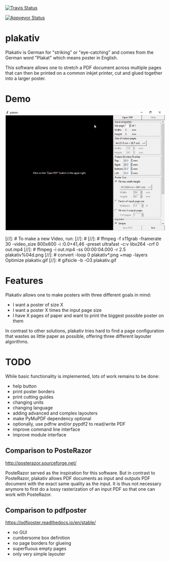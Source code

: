 [![Travis Status](https://travis-ci.org/josch/plakativ.svg?branch=master)](https://travis-ci.org/josch/plakativ)

[![Appveyor Status](https://ci.appveyor.com/api/projects/status/32r7s2skrgm9ubva/branch/master?svg=true)](https://ci.appveyor.com/project/josch/plakativ/branch/master)

plakativ
========

Plakativ is German for "striking" or "eye-catching" and comes from the German
word "Plakat" which means poster in English.

This software allows one to stretch a PDF document across multiple pages that
can then be printed on a common inkjet printer, cut and glued together into a
larger poster.

Demo
====

![](demo.gif)

[//]: # To make a new Video, run:
[//]: #
[//]: # ffmpeg -f x11grab -framerate 30 -video_size 800x600 -i :0.0+41,46 -preset ultrafast -c:v libx264 -crf 0 out.mp4
[//]: # ffmpeg -i out.mp4 -ss 00:00:04.000 -r 2.5 plakativ%04d.png
[//]: # convert -loop 0 plakativ*.png +map -layers Optimize plakativ.gif
[//]: # gifsicle -b -O3 plakativ.gif

Features
========

Plakativ allows one to make posters with three different goals in mind:

 - I want a poster of size X
 - I want a poster X times the input page size
 - I have X pages of paper and want to print the biggest possible poster on them

In contrast to other solutions, plakativ tries hard to find a page
configuration that wastes as little paper as possible, offering three different
layouter algorithms.

TODO
====

While basic functionality is implemented, lots of work remains to be done:

 - help button
 - print poster borders
 - print cutting guides
 - changing units
 - changing language
 - adding advanced and complex layouters
 - make PyMuPDF dependency optional
 - optionally, use pdfrw and/or pypdf2 to read/write PDF
 - improve command line interface
 - improve module interface

Comparison to PosteRazor
------------------------

http://posterazor.sourceforge.net/

PosteRazor served as the inspiration for this software. But in contrast to
PosteRazor, plakativ allows PDF documents as input and outputs PDF document
with the exact same quality as the input. It is thus not necessary anymore
to first do a lossy rasterization of an input PDF so that one can work with
PosteRazor.

Comparison to pdfposter
-----------------------

https://pdfposter.readthedocs.io/en/stable/

 - no GUI
 - cumbersome box definition
 - no page borders for glueing
 - superfluous empty pages
 - only very simple layouter
